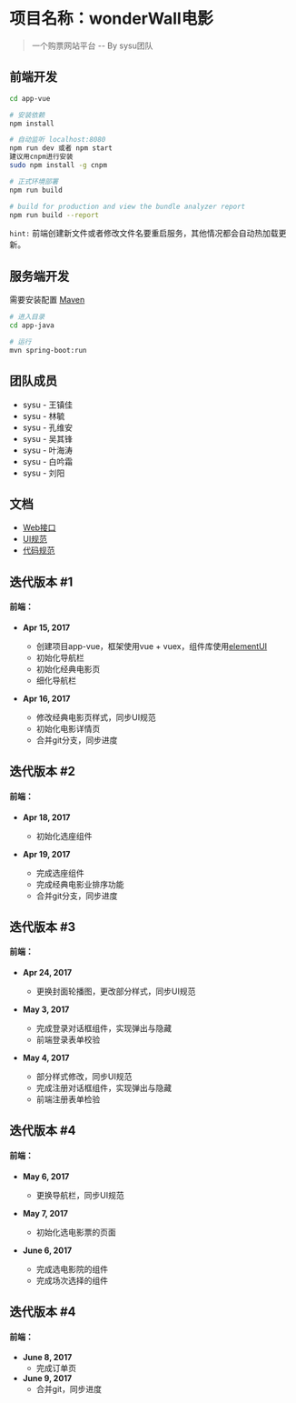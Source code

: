 # 项目名称：wonderWall电影

> 一个购票网站平台 -- By sysu团队

## 前端开发

``` bash
cd app-vue

# 安装依赖
npm install

# 自动监听 localhost:8080
npm run dev 或者 npm start
建议用cnpm进行安装
sudo npm install -g cnpm

# 正式环境部署
npm run build

# build for production and view the bundle analyzer report
npm run build --report
```
`hint:` 前端创建新文件或者修改文件名要重启服务，其他情况都会自动热加载更新。

## 服务端开发
需要安装配置 [Maven](http://maven.apache.org/)
``` bash
# 进入目录
cd app-java

# 运行
mvn spring-boot:run
```

## 团队成员

+ sysu - 王镇佳  
+ sysu - 林毓  
+ sysu - 孔维安  
+ sysu - 吴其锋  
+ sysu - 叶海涛  
+ sysu - 白吟霜  
+ sysu - 刘阳  

## 文档

- [Web接口](./doc/api)
- [UI规范](./doc/ui_spec)
- [代码规范](./doc/code_style)

## 迭代版本 #1

#### 前端：
  - **Apr 15, 2017**
    - 创建项目app-vue，框架使用vue + vuex，组件库使用[elementUI](http://element.eleme.io/#/zh-CN)
    - 初始化导航栏
    - 初始化经典电影页
    - 细化导航栏

  - **Apr 16, 2017**
    - 修改经典电影页样式，同步UI规范
    - 初始化电影详情页
    - 合并git分支，同步进度

## 迭代版本 #2

#### 前端：
  - **Apr 18, 2017**
    - 初始化选座组件

  - **Apr 19, 2017**
    - 完成选座组件
    - 完成经典电影业排序功能
    - 合并git分支，同步进度


## 迭代版本 #3

#### 前端：
  - **Apr 24, 2017**
    - 更换封面轮播图，更改部分样式，同步UI规范

  - **May 3, 2017**
    - 完成登录对话框组件，实现弹出与隐藏
    - 前端登录表单校验

  - **May 4, 2017**
    - 部分样式修改，同步UI规范
    - 完成注册对话框组件，实现弹出与隐藏
    - 前端注册表单检验

## 迭代版本 #4

#### 前端：
  - **May 6, 2017**
    - 更换导航栏，同步UI规范

  - **May 7, 2017**
    - 初始化选电影票的页面

  - **June 6, 2017**
    - 完成选电影院的组件
    - 完成场次选择的组件

## 迭代版本 #4

#### 前端：
  - **June 8, 2017**
    - 完成订单页
  - **June 9, 2017**
    - 合并git，同步进度
